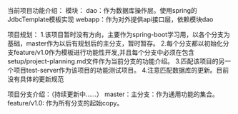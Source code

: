 当前项目功能介绍：
模块：
dao：作为数据库操作层。使用spring的JdbcTemplate模板实现
webapp：作为对外提供api接口层，依赖模块dao


项目规划：
1.该项目暂时没有方向，主要作为spring-boot学习用，以各个分支为基础，master作为以后有规划后的主分支，暂时暂存。
2.每个分支都以初始化分支feature/v1.0作为模板进行功能性开发,并且每个分支中必须在包含setup/project-planning.md文件作为当前分支的功能介绍。
3.匹配该项目的另一个项目test-server作为该项目的功能测试项目。
4.注意匹配数据库的更新。目前没有具体的更新规范









项目分支介绍：（持续更新中......）
master：主分支：作为通用功能的集合。
feature/v1.0: 作为所有分支的起始copy。